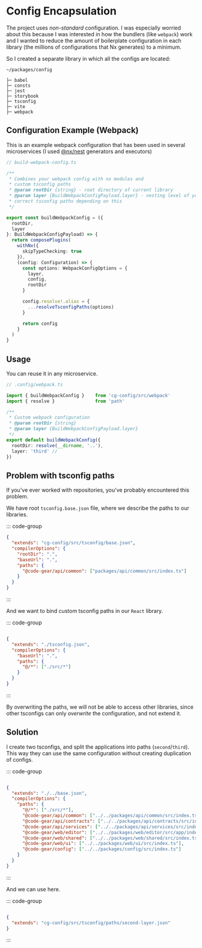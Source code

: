 # Config Encapsulation

The project uses *non-standard*
configuration. I was especially worried about this because I was 
interested in how the bundlers (like `webpack`) work and I wanted to reduce the amount of 
boilerplate configuration in each library (the millions of configurations that Nx generates) to a minimum.

So I created a separate library in which all the configs are located:

```
~/packages/config

├─ babel
├─ consts
├─ jest
├─ storybook
├─ tsconfig
├─ vite
├─ webpack
```

## Configuration Example (Webpack)

This is an example webpack configuration that has been used in several microservices 
(I used [@nx/nest](https://nx.dev/nx-api/nest) generators and executors)

```ts
// build-webpack-config.ts

/**
 * Combines your webpack config with nx modules and
 * custom tsconfig paths
 * @param rootDir {string} - root directory of current library
 * @param layer {BuildWebpackConfigPayload.layer} - nesting level of your library to include the
 * correct tsconfig paths depending on this
 */

export const buildWebpackConfig = ({
  rootDir,
  layer
}: BuildWebpackConfigPayload) => {
  return composePlugins(
    withNx({
      skipTypeChecking: true
    }),
    (config: Configuration) => {
      const options: WebpackConfigOptions = {
        layer,
        config,
        rootDir
      }

      config.resolve!.alias = {
        ...resolveTsconfigPaths(options)
      }

      return config
    }
  )
}
```

## Usage

You can reuse it in any microservice.

```ts
// .config/webpack.ts

import { buildWebpackConfig }    from 'cg-config/src/webpack'
import { resolve }               from 'path'

/**
 * Custom webpack configuration
 * @param rootDir {string}
 * @param layer {BuildWebpackConfigPayload.layer}
 */
export default buildWebpackConfig({
  rootDir: resolve(__dirname, '..'),
  layer: 'third' // 
})

```

## Problem with tsconfig paths

If you've ever worked with repositories, you've probably encountered this problem.

We have root `tsconfig.base.json` file, where we describe the 
paths to our libraries.

::: code-group

```json [tsconfig.base.json]
{
  "extends": "cg-config/src/tsconfig/base.json",
  "compilerOptions": {
    "rootDir": ".",
    "baseUrl": ".",
    "paths": {
      "@code-gear/api/common": ["packages/api/common/src/index.ts"]
    }
  }
}
```

:::

And we want to bind custom tsconfig paths in our `React` library.

::: code-group

```json [tsconfig.json (editor library)]

{
  "extends": "./tsconfig.json",
  "compilerOptions": {
    "baseUrl": ".",
    "paths": {
      "@/*": ["./src/*"]
    }
  }
}


```

:::

By overwriting the paths, we will not be able to access other libraries,
since other tsconfigs can only *overwrite* the configuration, and not extend it.

## Solution

I create two tsconfigs, and split the applications into paths (`second`/`third`). 
This way they can use the same configuration without creating duplication of configs.

::: code-group

```json [second-layer.json (config library)]

{
  "extends": "./../base.json",
  "compilerOptions": {
    "paths": {
      "@/*": ["./src/*"],
      "@code-gear/api/common": ["../../packages/api/common/src/index.ts"],
      "@code-gear/api/contracts": ["../../packages/api/contracts/src/index.ts"],
      "@code-gear/api/services": ["../../packages/api/services/src/index.ts"],
      "@code-gear/web/editor": ["../../packages/web/editor/src/app/index.ts"],
      "@code-gear/web/shared": ["../../packages/web/shared/src/index.ts"],
      "@code-gear/web/ui": ["../../packages/web/ui/src/index.ts"],
      "@code-gear/config": ["../../packages/config/src/index.ts"]
    }
  }
}

```

:::

And we can use here.

::: code-group

```json [apps/client/tsconfig.json]

{
  "extends": "cg-config/src/tsconfig/paths/second-layer.json"
}


```

:::
